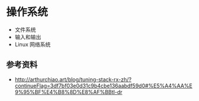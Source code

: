 # 操作系统
- 文件系统
- 输入和输出
- Linux 网络系统
## 参考资料

- http://arthurchiao.art/blog/tuning-stack-rx-zh/?continueFlag=3df7bf03e0d31c9b4cbe136aabdf59d0#%E5%A4%AA%E9%95%BF%E4%B8%8D%E8%AF%BBtl-dr